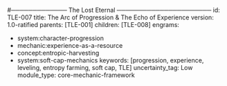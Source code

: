 #───────────── The Lost Eternal ──────────────────────
id:        TLE-007
title:     The Arc of Progression & The Echo of Experience
version:   1.0-ratified
parents:   [TLE-001]
children:  [TLE-008]
engrams:
 - system:character-progression
 - mechanic:experience-as-a-resource
 - concept:entropic-harvesting
 - system:soft-cap-mechanics
keywords:  [progression, experience, leveling, entropy farming, soft cap, TLE]
uncertainty_tag: Low
module_type: core-mechanic-framework